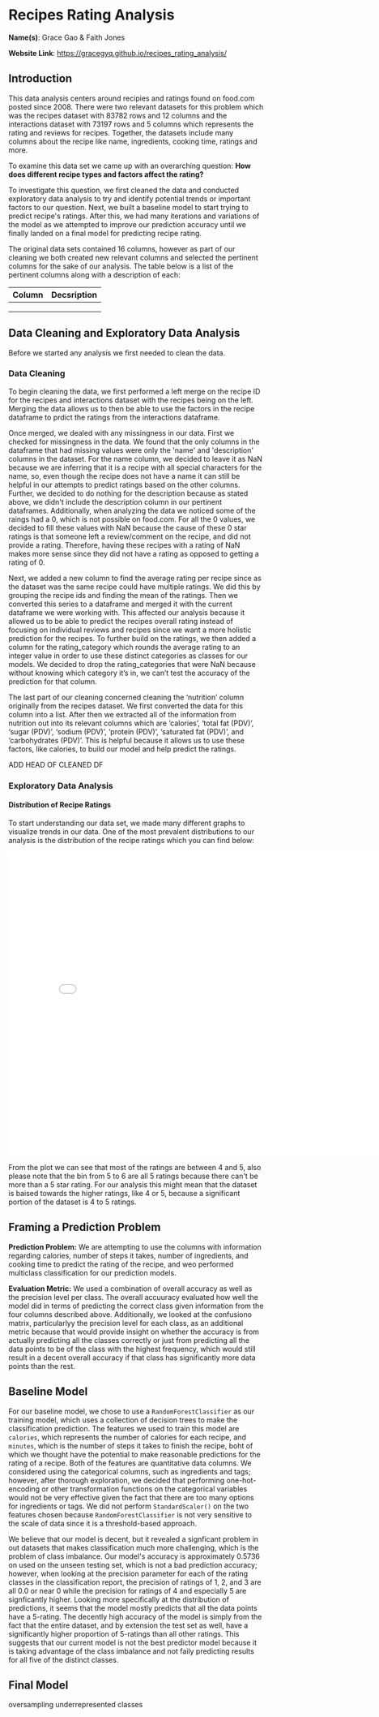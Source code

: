 # Recipes Rating Analysis

**Name(s)**: Grace Gao & Faith Jones

**Website Link**: https://gracegyq.github.io/recipes_rating_analysis/

## Introduction

This data analysis centers around recipies and ratings found on food.com posted since 2008. There were two relevant datasets for this problem which was the recipes dataset with 83782 rows and 12 columns and the interactions dataset with 73197 rows and 5 columns which represents the rating and reviews for recipes. Together, the datasets include many columns about the recipe like name, ingredients, cooking time, ratings and more. 

To examine this data set we came up with an overarching question: **How does different recipe types and factors affect the rating?**

To investigate this question, we first cleaned the data and conducted exploratory data analysis to try and identify potential trends or important factors to our question. Next, we built a baseline model to start trying to predict recipe's ratings. After this, we had many iterations and variations of the model as we attempted to improve our prediction accuracy until we finally landed on a final model for predicting recipe rating.

The original data sets contained 16 columns, however as part of our cleaning we both created new relevant columns and selected the pertinent columns for the sake of our analysis. The table below is a list of the pertinent columns along with a description of each:

<table>
  <thead>
    <tr>
      <th>Column</th>
      <th>Decsription</th>
    </tr>
  </thead>
  <tbody>
    <tr>
      <td></td>
      <td></td>
    </tr>
    <tr>
      <td></td>
      <td></td>
    </tr>
    <tr>
      <td></td>
      <td></td>
    </tr>
  </tbody>
</table>


## Data Cleaning and Exploratory Data Analysis

Before we started any analysis we first needed to clean the data.

### Data Cleaning

To begin cleaning the data, we first performed a left merge on the recipe ID for the recipes and interactions dataset with the recipes being on the left. Merging the data allows us to then be able to use the factors in the recipe dataframe to prdict the ratings from the interactions dataframe.

Once merged, we dealed with any missingness in our data. First we checked for missingness in the data. We found that the only columns in the dataframe that had missing values were only the 'name' and 'description' columns in the dataset. For the name column, we decided to leave it as NaN because we are inferring that it is a recipe with all special characters for the name, so, even though the recipe does not have a name it can still be helpful in our attempts to predict ratings based on the other columns. Further, we decided to do nothing for the description because as stated above, we didn't include the description column in our pertinent dataframes. Additionally, when analyzing the data we noticed some of the raings had a 0, which is not possible on food.com. For all the 0 values, we decided to fill these values with NaN because the cause of these 0 star ratings is that someone left a review/comment on the recipe, and did not provide a rating. Therefore, having these recipes with a rating of NaN makes more sense since they did not have a rating as opposed to getting a rating of 0.

Next, we added a new column to find the average rating per recipe since as the dataset was the same recipe could have multiple ratings. We did this by grouping the recipe ids and finding the mean of the ratings. Then we converted this series to a dataframe and merged it with the current dataframe we were working with. This affected our analysis because it allowed us to be able to predict the recipes overall rating instead of focusing on individual reviews and recipes since we want a more holistic prediction for the recipes. To further build on the ratings, we then added a column for the rating_category which rounds the average rating to an integer value in order to use these distinct categories as classes for our models. We decided to drop the rating_categories that were NaN because without knowing which category it’s in, we can’t test the accuracy of the prediction for that column.

The last part of our cleaning concerned cleaning the ‘nutrition’ column originally from the recipes dataset. We first converted the data for this column into a list. After then we extracted all of the information from nutrition out into its relevant columns which are ‘calories’, ‘total fat (PDV)’, ‘sugar (PDV)’, ‘sodium (PDV)’, ‘protein (PDV)’, ‘saturated fat (PDV)’, and ‘carbohydrates (PDV)’. This is helpful because it allows us to use these factors, like calories, to build our model and help predict the ratings.

ADD HEAD OF CLEANED DF 

### Exploratory Data Analysis

#### Distribution of Recipe Ratings

To start understanding our data set, we made many different graphs to visualize trends in our data. One of the most prevalent distributions to our analysis is the distribution of the recipe ratings which you can find below:

<iframe
  src="assets/ratings_distribution.html" ##change this please
  width="800"
  height="600"
  frameborder="0"
></iframe>

From the plot we can see that most of the ratings are between 4 and 5, also please note that the bin from 5 to 6 are all 5 ratings because there can't be more than a 5 star rating. For our analysis this might mean that the dataset is baised towards the higher ratings, like 4 or 5, because a significant portion of the dataset is 4 to 5 ratings.

## Framing a Prediction Problem
**Prediction Problem:**
We are attempting to use the columns with information regarding calories, number of steps it takes, number of ingredients, and cooking time to predict the rating of the recipe, and weo performed multiclass classification for our prediction models. 

**Evaluation Metric:** 
We used a combination of overall accuracy as well as the precision level per class. The overall accuuracy evaluated how well the model did in terms of predicting the correct class given information from the four columns described above. Additionally, we looked at the confusiono matrix, particularlyy the precision level for each class, as an additional metric because that would provide insight on whether the accuracy is from actually predicting all the classes correctly or just from predicting all the data points to be of the class with the highest frequency, which would still result in a decent overall accuracy if that class has significantly more data points than the rest. 


## Baseline Model
For our baseline model, we chose to use a `RandomForestClassifier` as our training model, which uses a collection of decision trees to make the classification prediction. The features we used to train this model are `calories`, which represents the number of calories for each recipe, and `minutes`, which is the number of steps it takes to finish the recipe, boht of which we thought have the potential to make reasonable predictions for the rating of a recipe. Both of the features are quantitative data columns. We considered using the categorical columns, such as ingredients and tags; however, after thorough exploration, we decided that performing one-hot-encoding or other transformation functions on the categorical variables would not be very effective given the fact that there are too many options for ingredients or tags. We did not perform `StandardScaler()` on the two features chosen because `RandomForestClassifier` is not very sensitive to the scale of data since it is a threshold-based approach. 

We believe that our model is decent, but it revealed a signficant problem in out datasets that makes classification much more challenging, which is the problem of class imbalance. Our model's accuracy is approximately 0.5736 on used on the unseen testing set, which is not a bad prediction accuracy; however, when looking at the precision parameter for each of the rating classes in the classification report, the precision of ratings of 1, 2, and 3 are all 0.0 or near 0 while the precision for ratings of 4 and especially 5 are signficantly higher. Looking more specifically at the distribution of predictions, it seems that the model mostly predicts that all the data points have a 5-rating. The decently high accuracy of the model is simply from the fact that the entire dataset, and by extension the test set as well, have a significantly higher proportion of 5-ratings than all other ratings. This suggests that our current model is not the best predictor model because it is taking advantage of the class imbalance and not faily predicting results for all five of the distinct classes. 

## Final Model



oversampling underrepresented classes